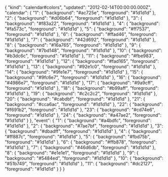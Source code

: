{
 "kind": "calendar#colors",
 "updated": "2012-02-14T00:00:00.000Z",
 "calendar": {
  "1": {
   "background": "#ac725e",
   "foreground": "#1d1d1d"
  },
  "2": {
   "background": "#d06b64",
   "foreground": "#1d1d1d"
  },
  "3": {
   "background": "#f83a22",
   "foreground": "#1d1d1d"
  },
  "4": {
   "background": "#fa573c",
   "foreground": "#1d1d1d"
  },
  "5": {
   "background": "#ff7537",
   "foreground": "#1d1d1d"
  },
  "6": {
   "background": "#ffad46",
   "foreground": "#1d1d1d"
  },
  "7": {
   "background": "#42d692",
   "foreground": "#1d1d1d"
  },
  "8": {
   "background": "#16a765",
   "foreground": "#1d1d1d"
  },
  "9": {
   "background": "#7bd148",
   "foreground": "#1d1d1d"
  },
  "10": {
   "background": "#b3dc6c",
   "foreground": "#1d1d1d"
  },
  "11": {
   "background": "#fbe983",
   "foreground": "#1d1d1d"
  },
  "12": {
   "background": "#fad165",
   "foreground": "#1d1d1d"
  },
  "13": {
   "background": "#92e1c0",
   "foreground": "#1d1d1d"
  },
  "14": {
   "background": "#9fe1e7",
   "foreground": "#1d1d1d"
  },
  "15": {
   "background": "#9fc6e7",
   "foreground": "#1d1d1d"
  },
  "16": {
   "background": "#4986e7",
   "foreground": "#1d1d1d"
  },
  "17": {
   "background": "#9a9cff",
   "foreground": "#1d1d1d"
  },
  "18": {
   "background": "#b99aff",
   "foreground": "#1d1d1d"
  },
  "19": {
   "background": "#c2c2c2",
   "foreground": "#1d1d1d"
  },
  "20": {
   "background": "#cabdbf",
   "foreground": "#1d1d1d"
  },
  "21": {
   "background": "#cca6ac",
   "foreground": "#1d1d1d"
  },
  "22": {
   "background": "#f691b2",
   "foreground": "#1d1d1d"
  },
  "23": {
   "background": "#cd74e6",
   "foreground": "#1d1d1d"
  },
  "24": {
   "background": "#a47ae2",
   "foreground": "#1d1d1d"
  }
 },
 "event": {
  "1": {
   "background": "#a4bdfc",
   "foreground": "#1d1d1d"
  },
  "2": {
   "background": "#7ae7bf",
   "foreground": "#1d1d1d"
  },
  "3": {
   "background": "#dbadff",
   "foreground": "#1d1d1d"
  },
  "4": {
   "background": "#ff887c",
   "foreground": "#1d1d1d"
  },
  "5": {
   "background": "#fbd75b",
   "foreground": "#1d1d1d"
  },
  "6": {
   "background": "#ffb878",
   "foreground": "#1d1d1d"
  },
  "7": {
   "background": "#46d6db",
   "foreground": "#1d1d1d"
  },
  "8": {
   "background": "#e1e1e1",
   "foreground": "#1d1d1d"
  },
  "9": {
   "background": "#5484ed",
   "foreground": "#1d1d1d"
  },
  "10": {
   "background": "#51b749",
   "foreground": "#1d1d1d"
  },
  "11": {
   "background": "#dc2127",
   "foreground": "#1d1d1d"
  }
 }
}
